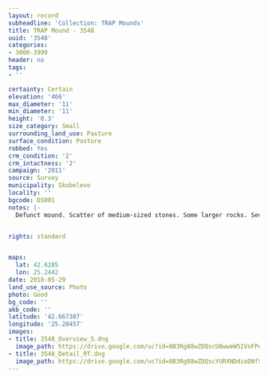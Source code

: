 ```yaml
---
layout: record
subheadline: 'Collection: TRAP Mounds'
title: TRAP Mound - 3548
uuid: '3548'
categories:
- 3000-3999
header: no
tags:
- ''

certainty: Certain
elevation: '466'
max_diameter: '11'
min_diameter: '11'
height: '0.3'
size_category: Small
surrounding_land_use: Pasture
surface_condition: Pasture
robbed: Yes
crm_condition: '2'
crm_intactness: '2'
campaign: '2011'
source: Survey
municipality: Skobelevo
locality: ''
bgcode: DS001
notes: |-
  Defunct mound. Scatter of medium-sized stones. Some larger rocks. Severely damaged by agricultural activity.


rights: standard


maps:
  lat: 42.6285
  lon: 25.2442
date: 2018-05-29
land_use_source: Photo
photo: Good
bg_code: ''
akb_code: ''
latitude: '42.667307'
longitude: '25.20457'
images:
- title: 3548_Overview_S.dng
  image_path: https://drive.google.com/uc?id=0B3Rg88wZDQscU0wweW5IVnFPdW8
- title: 3548_Detail_RT.dng
  image_path: https://drive.google.com/uc?id=0B3Rg88wZDQscYURXNDdieDNfSFE
---
```


